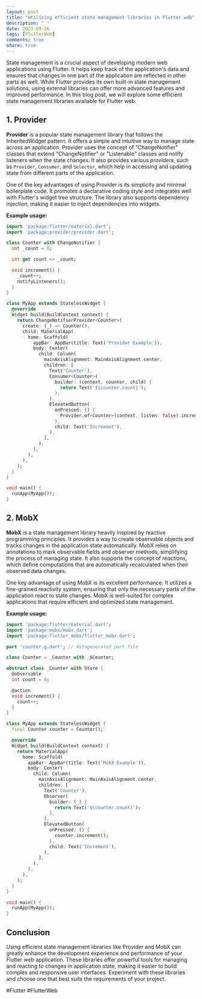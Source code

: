 ```yaml
---
layout: post
title: "Utilizing efficient state management libraries in Flutter web"
description: " "
date: 2023-09-26
tags: [FlutterWeb]
comments: true
share: true
---
```


State management is a crucial aspect of developing modern web applications using Flutter. It helps keep track of the application's data and ensures that changes in one part of the application are reflected in other parts as well. While Flutter provides its own built-in state management solutions, using external libraries can offer more advanced features and improved performance. In this blog post, we will explore some efficient state management libraries available for Flutter web.

## 1. Provider

**Provider** is a popular state management library that follows the InheritedWidget pattern. It offers a simple and intuitive way to manage state across an application. Provider uses the concept of "ChangeNotifier" classes that extend "ChangeNotifier" or "Listenable" classes and notify listeners when the state changes. It also provides various *providers*, such as `Provider`, `Consumer`, and `Selector`, which help in accessing and updating state from different parts of the application.

One of the key advantages of using Provider is its simplicity and minimal boilerplate code. It promotes a declarative coding style and integrates well with Flutter's widget tree structure. The library also supports dependency injection, making it easier to inject dependencies into widgets.

**Example usage:**

```dart
import 'package:flutter/material.dart';
import 'package:provider/provider.dart';

class Counter with ChangeNotifier {
  int _count = 0;

  int get count => _count;

  void increment() {
    _count++;
    notifyListeners();
  }
}

class MyApp extends StatelessWidget {
  @override
  Widget build(BuildContext context) {
    return ChangeNotifierProvider<Counter>(
      create: (_) => Counter(),
      child: MaterialApp(
        home: Scaffold(
          appBar: AppBar(title: Text('Provider Example')),
          body: Center(
            child: Column(
              mainAxisAlignment: MainAxisAlignment.center,
              children: [
                Text('Counter'),
                Consumer<Counter>(
                  builder: (context, counter, child) {
                    return Text('${counter.count}');
                  },
                ),
                ElevatedButton(
                  onPressed: () {
                    Provider.of<Counter>(context, listen: false).increment();
                  },
                  child: Text('Increment'),
                ),
              ],
            ),
          ),
        ),
      ),
    );
  }
}

void main() {
  runApp(MyApp());
}
```

## 2. MobX

**MobX** is a state management library heavily inspired by reactive programming principles. It provides a way to create observable objects and tracks changes in the application state automatically. MobX relies on annotations to mark observable fields and observer methods, simplifying the process of managing state. It also supports the concept of *reactions,* which define computations that are automatically recalculated when their observed data changes.

One key advantage of using MobX is its excellent performance. It utilizes a fine-grained reactivity system, ensuring that only the necessary parts of the application react to state changes. MobX is well-suited for complex applications that require efficient and optimized state management.

**Example usage:**

```dart
import 'package:flutter/material.dart';
import 'package:mobx/mobx.dart';
import 'package:flutter_mobx/flutter_mobx.dart';

part 'counter.g.dart'; // Autogenerated part file

class Counter = _Counter with _$Counter;

abstract class _Counter with Store {
  @observable
  int count = 0;

  @action
  void increment() {
    count++;
  }
}

class MyApp extends StatelessWidget {
  final Counter counter = Counter();

  @override
  Widget build(BuildContext context) {
    return MaterialApp(
      home: Scaffold(
        appBar: AppBar(title: Text('MobX Example')),
        body: Center(
          child: Column(
            mainAxisAlignment: MainAxisAlignment.center,
            children: [
              Text('Counter'),
              Observer(
                builder: (_) {
                  return Text('${counter.count}');
                },
              ),
              ElevatedButton(
                onPressed: () {
                  counter.increment();
                },
                child: Text('Increment'),
              ),
            ],
          ),
        ),
      ),
    );
  }
}

void main() {
  runApp(MyApp());
}
```

## Conclusion

Using efficient state management libraries like Provider and MobX can greatly enhance the development experience and performance of your Flutter web application. These libraries offer powerful tools for managing and reacting to changes in application state, making it easier to build complex and responsive user interfaces. Experiment with these libraries and choose one that best suits the requirements of your project.

#Flutter #FlutterWeb